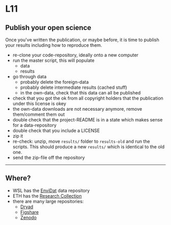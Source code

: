# L11
## Publish your open science

Once you've written the publication, or maybe before, it is time to publish your results including how to reproduce them.

- re-clone your code-repository, ideally onto a new computer
- run the master script, this will populate
  - data
  - results
- go through data
  - probably delete the foreign-data
  - probably delete intermediate results (cached stuff)
  - in the own-data, check that this data can all be published
- check that you got the ok from all copyright holders that the publication under this license is okey
- the own-data downloads are not necessary anymore, remove them/comment them out
- double check that the project-README is in a state which makes sense for a data-repository
- double check that you include a LICENSE
- zip it
- re-check: unzip, move `results/` folder to `results-old` and run the scripts.  This should produce a new `results/` which is identical to the old one.
- send the zip-file off the repository

---

## Where?

- WSL has the [EnviDat](https://www.envidat.ch/) data repository
- ETH has the [Research Collection](https://www.research-collection.ethz.ch/)
- there are many large repositories:
  - [Dryad](https://datadryad.org)
  - [Figshare](https://figshare.com/)
  - [Zenodo](https://zenodo.org/)
